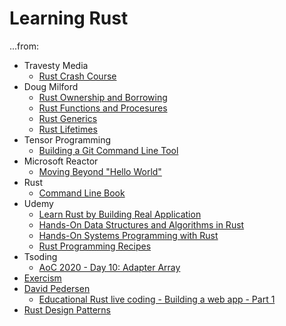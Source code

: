 # Learning Rust

...from:
* Travesty Media
    * [Rust Crash Course](https://www.youtube.com/watch?v=zF34dRivLOw)
* Doug Milford
    * [Rust Ownership and Borrowing](https://www.youtube.com/watch?v=lQ7XF-6HYGc)
    * [Rust Functions and Procesures](https://www.youtube.com/watch?v=hEhnDRR4Ijs)
    * [Rust Generics](https://www.youtube.com/watch?v=nvur2Ast8hE)
    * [Rust Lifetimes](https://www.youtube.com/watch?v=1QoT9fmPYr8)
* Tensor Programming
    * [Building a Git Command Line Tool](https://www.youtube.com/watch?v=mVuq8IkfkiY)
* Microsoft Reactor
    * [Moving Beyond "Hello World"](https://www.youtube.com/watch?v=5dRT_v3hrZ0)
* Rust 
    * [Command Line Book](https://rust-cli.github.io/book/index.html)
* Udemy 
    * [Learn Rust by Building Real Application](https://udemy.com/course/rust-fundamentals)
    * [Hands-On Data Structures and Algorithms in Rust](https://www.udemy.com/course/hands-on-data-structures-and-algorithms-in-rust)
    * [Hands-On Systems Programming with Rust](https://www.udemy.com/course/hands-on-systems-programming-with-rust/)
    * [Rust Programming Recipes](https://www.udemy.com/course/rust-programming-recipes)
* Tsoding
    * [AoC 2020 - Day 10: Adapter Array](https://www.youtube.com/watch?v=LjrCckaHjB0)
* [Exercism](https://exercism.io/profiles/gerdreiss)
* [David Pedersen](https://www.youtube.com/channel/UCDmSWx6SK0zCU2NqPJ0VmDQ)
    * 	[Educational Rust live coding - Building a web app - Part 1](https://www.youtube.com/watch?v=yNe9Xr35n4Q)
* [Rust Design Patterns](https://rust-unofficial.github.io/patterns/)

